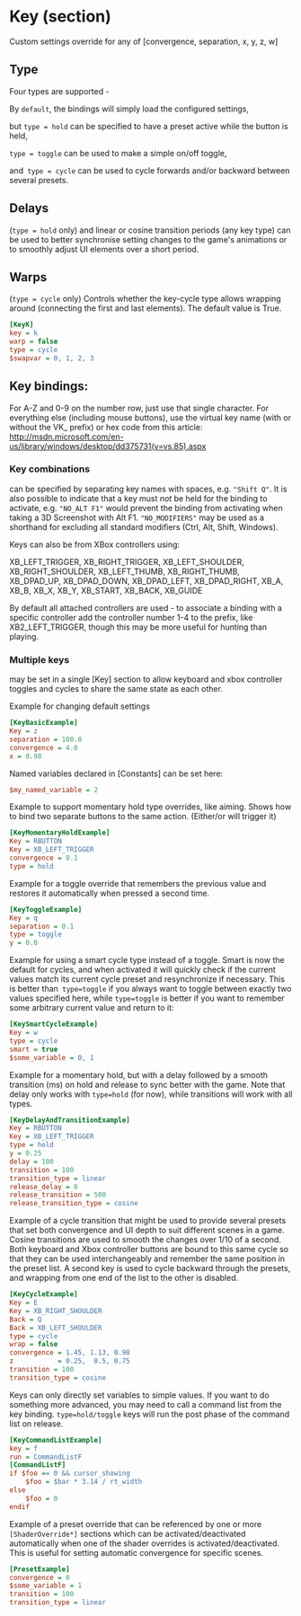 
# Key (section)
Custom settings override for any of [convergence, separation, x, y, z, w]

## Type
Four types are supported - 

By `default`, the bindings will simply load the
configured settings, 

but ```type = hold``` can be specified to have a preset
active while the button is held, 

```type = toggle``` can be used to make a simple
on/off toggle, 

and``` type = cycle``` can be used to cycle forwards and/or backward
between several presets.

## Delays 
(```type = hold``` only) and linear or cosine transition periods (any key type)
can be used to better synchronise setting changes to the game's animations
or to smoothly adjust UI elements over a short period.
## Warps
(```type = cycle``` only) Controls whether the key-cycle type allows wrapping around (connecting the first and last elements).
The default value is True.
```ini
[KeyK]
key = k
warp = false
type = cycle
$swapvar = 0, 1, 2, 3
```
## Key bindings:
For A-Z and 0-9 on the number row, just use that single
character. For everything else (including mouse buttons), use the virtual key
name (with or without the VK_ prefix) or hex code from this article:
http://msdn.microsoft.com/en-us/library/windows/desktop/dd375731(v=vs.85).aspx

### Key combinations
can be specified by separating key names with spaces, e.g.
```"Shift Q"```. It is also possible to indicate that a key must *not* be held for
the binding to activate, e.g. ```"NO_ALT F1"``` would prevent the binding from
activating when taking a 3D Screenshot with Alt F1. ```"NO_MODIFIERS"``` may be
used as a shorthand for excluding all standard modifiers (Ctrl, Alt, Shift,
Windows).

Keys can also be from XBox controllers using:

  XB_LEFT_TRIGGER, XB_RIGHT_TRIGGER,
  XB_LEFT_SHOULDER, XB_RIGHT_SHOULDER,
  XB_LEFT_THUMB, XB_RIGHT_THUMB,
  XB_DPAD_UP, XB_DPAD_DOWN, XB_DPAD_LEFT, XB_DPAD_RIGHT,
  XB_A, XB_B, XB_X, XB_Y, XB_START, XB_BACK, XB_GUIDE

By default all attached controllers are used - to associate a binding with a
specific controller add the controller number 1-4 to the prefix, like
XB2_LEFT_TRIGGER, though this may be more useful for hunting than playing.

### Multiple keys 
may be set in a single [Key] section to allow keyboard and xbox
controller toggles and cycles to share the same state as each other.

Example for changing default settings
```ini
[KeyBasicExample]
Key = z
separation = 100.0
convergence = 4.0
x = 0.98
```
Named variables declared in [Constants] can be set here:
```ini
$my_named_variable = 2
```

Example to support momentary hold type overrides, like aiming. Shows how to
bind two separate buttons to the same action. (Either/or will trigger it)
```ini
[KeyMomentaryHoldExample]
Key = RBUTTON
Key = XB_LEFT_TRIGGER
convergence = 0.1
type = hold
```

Example for a toggle override that remembers the previous value and restores
it automatically when pressed a second time.
```ini
[KeyToggleExample]
Key = q
separation = 0.1
type = toggle
y = 0.0
```

Example for using a smart cycle type instead of a toggle. Smart is now the
default for cycles, and when activated it will quickly check if the current
values match its current cycle preset and resynchronize if necessary. This is
better than``` type=toggle``` if you always want to toggle between exactly two
values specified here, while ```type=toggle``` is better if you want to remember
some arbitrary current value and return to it:
```ini
[KeySmartCycleExample]
Key = w
type = cycle
smart = true
$some_variable = 0, 1
```

Example for a momentary hold, but with a delay followed by a smooth
transition (ms) on hold and release to sync better with the game. Note that
delay only works with ```type=hold``` (for now), while transitions will work with
all types.
```ini
[KeyDelayAndTransitionExample]
Key = RBUTTON
Key = XB_LEFT_TRIGGER
type = hold
y = 0.25
delay = 100
transition = 100
transition_type = linear
release_delay = 0
release_transition = 500
release_transition_type = cosine
```

Example of a cycle transition that might be used to provide several presets
that set both convergence and UI depth to suit different scenes in a game.
Cosine transitions are used to smooth the changes over 1/10 of a second.
Both keyboard and Xbox controller buttons are bound to this same cycle so
that they can be used interchangeably and remember the same position in the
preset list. A second key is used to cycle backward through the presets, and
wrapping from one end of the list to the other is disabled.
```ini
[KeyCycleExample]
Key = E
Key = XB_RIGHT_SHOULDER
Back = Q
Back = XB_LEFT_SHOULDER
type = cycle
wrap = false
convergence = 1.45, 1.13, 0.98
z           = 0.25,  0.5, 0.75
transition = 100
transition_type = cosine
```

Keys can only directly set variables to simple values. If you want to do
something more advanced, you may need to call a command list from the key
binding. ```type=hold/toggle``` keys will run the post phase of the command list on
release.
```ini
[KeyCommandListExample]
key = f
run = CommandListF
[CommandListF]
if $foo == 0 && cursor_showing
	$foo = $bar * 3.14 / rt_width
else
	$foo = 0
endif
```

Example of a preset override that can be referenced by one or more ```[ShaderOverride*]```
sections which can be activated/deactivated automatically when one of the shader
overrides is activated/deactivated. This is useful for setting automatic
convergence for specific scenes.
```ini
[PresetExample]
convergence = 0
$some_variable = 1
transition = 100
transition_type = linear
```

